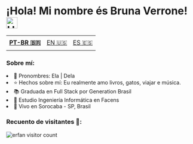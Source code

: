 # ¡Hola! Mi nombre és Bruna Verrone! <img alt="Hi There!" width="30px" src="https://camo.githubusercontent.com/35d3d11359a49bf12aebb834cc13fd81b95eff4e/68747470733a2f2f6d656469612e67697068792e636f6d2f6d656469612f6876524a434c467a6361737252346961377a2f67697068792e676966"/></h1>

<table>
    <td height="40px">
      <b>
        <a href="README.md">PT-BR 🇧🇷</a>
      </b>
    </td>
    <td height="40px">
      <a href="readme-en.md">EN 🇺🇸</a>
    </td>
    <td height="40px">
      <a href="readme-es.md">ES 🇪🇸</a>
    </td>
</table>

### Sobre mí: 
 <li> 👩 Pronombres: Ela | Dela</li>
 <li>⭐ Hechos sobre mí: Eu realmente amo livros, gatos, viajar e música.</li>
 <li>📚 Graduada en Full Stack por Generation Brasil </li>
 <li>📖 Estudio Ingeniería Informática en Facens </li> 
 <li>📍 Vivo en Sorocaba - SP, Brasil</li>

### Recuento de visitantes 💜:
<img src="https://profile-counter.glitch.me/{verronebrunaa}/count.svg" alt="erfan visitor count" /></p>
